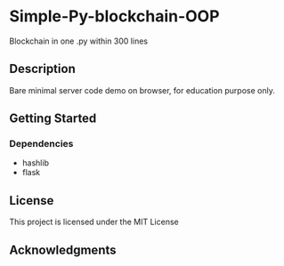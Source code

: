 # Simple-Py-blockchain-OOP

Blockchain in one .py within 300 lines

## Description

Bare minimal server code demo on browser, for education purpose only.

## Getting Started

### Dependencies

* hashlib
* flask

## License

This project is licensed under the MIT License

## Acknowledgments

